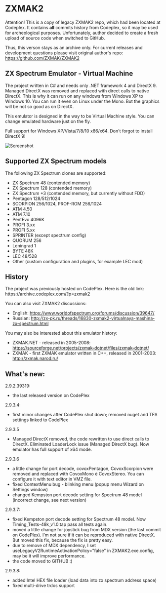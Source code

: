 # ZXMAK2

Attention! This is a copy of legacy ZXMAK2 repo, which had been located at Codeplex. It contains **all** commits history from Codeplex, so it may be used for archeological purposes. Unfortunately, author decided to create a fresh upload of source code when switched to GitHub.

Thus, this verson stays as an archive only. For current releases and development questions please visit original author's repo: https://github.com/ZXMAK/ZXMAK2

## ZX Spectrum Emulator - Virtual Machine

The project written in C# and needs only .NET framework 4 and DirectX 9.
Managed DirectX was removed and replaced with direct calls to native DirectX.
This is why it can run on any windows from Windows XP to Windows 10.
You can run it even on Linux under the Mono. But the graphics will be not so good as on DirectX.

This emulator is designed in the way to be Virtual Machine style. You can change emulated hardware just on the fly.

Full support for Windows XP/Vista/7/8/10 x86/x64.
Don't forgot to install DirectX 9!


![Screenshot](https://raw.githubusercontent.com/wiki/atsidaev/ZXMAK2/img/ZXMAK2.png)


## Supported ZX Spectrum models

The following ZX Spectrum clones are supported:
* ZX Spectrum 48 (contended memory)
* ZX Spectrum 128 (contended memory)
* ZX Spectrum +3 (contended memory, but currently without FDD)
* Pentagon 128/512/1024
* SCORPION 256/1024, PROF-ROM 256/1024
* ATM 4.50
* ATM 7.10
* PentEvo 4096K
* PROFI 3.xx
* PROFI 5.xx
* SPRINTER (except spectrum config)
* QUORUM 256
* Leningrad 1
* BYTE 48K
* LEC 48/528
* Other (custom configuration and plugins, for example LEC mod)

## History

The project was previously hosted on CodePlex. 
Here is the old link: https://archive.codeplex.com/?p=zxmak2

You can also visit ZXMAK2 discussions:
- English: https://www.worldofspectrum.org/forums/discussion/39647/
- Russian: http://zx-pk.ru/threads/16830-zxmak2-virtualnaya-mashina-zx-spectrum.html

You may also be interested about this emulator history:
- ZXMAK.NET - released in 2005-2008: https://sourceforge.net/projects/zxmak-dotnet/files/zxmak-dotnet/
- ZXMAK - first ZXMAK emulator written in C++, released in 2001-2003: http://zxmak.narod.ru/


## What's new:

2.9.2.39319:
- the last released version on CodePlex

2.9.3.4:
- first minor changes after CodePlex shut down; removed nuget and TFS settings linked to CodePlex

2.9.3.5
- Managed DirectX removed, the code rewritten to use direct calls to DirectX. Eliminated LoaderLock issue (Managed DirectX bug). Now emulator has full support of x64 mode. 

2.9.3.6
- a little change for port decode, covoxPentagon, CovoxScorpion were removed and replaced with CovoxMono è CovoxStereo. You can configure it with text editor in VMZ file.
- fixed ContextMenu bug - blinking menu (popup menu Wizard on Settings window)
- changed Kempston port decode setting for Spectrum 48 model (incorrect change, see next version)

2.9.3.7:
- fixed Kempston port decode setting for Spectrum 48 model. Now Timing_Tests-48k_v1.0.tap pass all tests again.
- moved a little change for joystick bug from MDX version (the last commit on CodePlex). I'm not sure if it can be reproduced with native DirectX. But moved this fix, because the fix is pretty easy.
- due to remove of MDX dependency, I set useLegacyV2RuntimeActivationPolicy="false" in ZXMAK2.exe.config, may be it will improve performance.
- the code moved to GITHUB  :)

2.9.3.8:
- added Intel HEX file loader (load data into zx spectrum address space)
- fixed multi-drive trdos support

